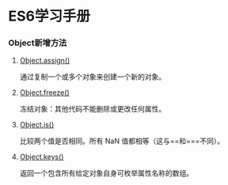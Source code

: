 ﻿# ES6学习手册

### Object新增方法
<ol>
    <li>
        <a href="object-assign.js">Object.assign()</a>
        <p>通过复制一个或多个对象来创建一个新的对象。</p>
    </li>
    <li>
        <a href="object-freeze.js">Object.freeze()</a>
        <p>冻结对象：其他代码不能删除或更改任何属性。</p>
    </li>
    <li>
        <a href="object-is.js">Object.is()</a>
        <p>比较两个值是否相同。所有 NaN 值都相等（这与==和===不同）。</p>
    </li>
    <li>
        <a href="object-keys.js">Object.keys()</a>
        <p>返回一个包含所有给定对象自身可枚举属性名称的数组。</p>
    </li>
</ol>
